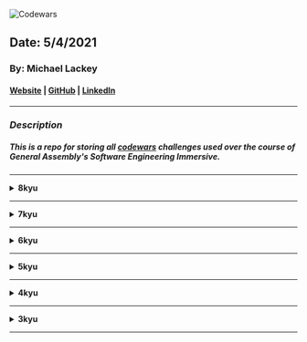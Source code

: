 ![Codewars](https://external-content.duckduckgo.com/iu/?u=https%3A%2F%2Fkhsmustangmonthly.com%2Fwp-content%2Fuploads%2F2020%2F05%2FInkBanner450x1000.jpg&f=1&nofb=1)

## Date: 5/4/2021

### By: Michael Lackey
#### [Website](https://michaellackey.com/) | [GitHub](https://github.com/mlackey9601) | [LinkedIn](https://www.linkedin.com/in/michaelglackey/)
***

### ***Description***

##### This is a repo for storing all [codewars](https://www.codewars.com/) challenges used over the course of General Assembly's Software Engineering Immersive.
***

<details><summary><strong>8kyu</strong></summary>

<ul type="none">

<li><details><summary><strong>Holiday VI - Shark Pontoon</strong></summary>

#### [LINK](https://www.codewars.com/kata/57e921d8b36340f1fd000059/train/javascript)
#### PROMPT: 
Your friend invites you out to a cool floating pontoon around 1km off the beach. Among other things, the pontoon has a huge slide that drops you out right into the ocean, a small way from a set of stairs used to climb out.

As you plunge out of the slide into the water, you see a shark hovering in the darkness under the pontoon... Crap!

You need to work out if the shark will get to you before you can get to the pontoon. To make it easier... as you do the mental calculations in the water you either freeze when you realise you are dead, or swim when you realise you can make it!

You are given 5 variables:

- sharkDistance = distance from the shark to the pontoon. The shark will eat you if it reaches you before you escape to the pontoon.

- sharkSpeed = how fast it can move in metres/second.

- pontoonDistance = how far you need to swim to safety in metres.

- youSpeed = how fast you can swim in metres/second.

- dolphin = a boolean, if true, you can half the swimming speed of the shark as the dolphin will attack it.

The pontoon, you, and the shark are all aligned in one dimension.

If you make it, return "Alive!", if not, return "Shark Bait!".

#### SOLUTION:
```javascript
solution here
```

</details></li>

</details></ul>

____

<details><summary><strong>7kyu</strong></summary>

<ul type="none">

<li><details><summary><strong>Exes and Ohs</strong></summary>

#### [LINK](https://www.codewars.com/kata/55908aad6620c066bc00002a/train/javascript)

#### PROMPT: 
Check to see if a string has the same amount of 'x's and 'o's. The method must return a boolean and be case insensitive. The string can contain any char.

#### EXAMPLES:
```javascript
XO("ooxx") --> true
XO("xooxx") --> false
XO("ooxXm") --> true
XO("zpzpzpp") --> true // when no 'x' and 'o' is present, should return true
XO("zzoo") --> false
```

##### SOLUTION:
```javascript
solution here
```

</details></li>

<li><details><summary><strong>Merge Two Arrays</strong></summary>

#### [LINK](https://www.codewars.com/kata/583af10620dda4da270000c5/train/javascript)
#### PROMPT: 
Write a function that combines two arrays by alternatingly taking elements from each array in turn.

#### EXAMPLES:
```javascript
[a, b, c, d, e], [1, 2, 3, 4, 5] --> [a, 1, b, 2, c, 3, d, 4, e, 5]

[1, 2, 3], [a, b, c, d, e, f] --> [1, a, 2, b, 3, c, d, e, f]
```

The arrays may be of different lengths, with at least one character/digit.
One array will be of string characters (in lower case, a-z), a second of integers (all positive starting at 1).

#### SOLUTION:
```javascript
solution here
```

</details></li>

<li><details><summary><strong>Basic Sequence Practice</strong></summary>

#### [LINK](https://www.codewars.com/kata/5436f26c4e3d6c40e5000282/train/javascript)
#### PROMPT: 
A sequence or a series, in mathematics, is a string of objects, like numbers, that follow a particular pattern. The individual elements in a sequence are called terms. A simple example is 3, 6, 9, 12, 15, 18, 21, ..., where the pattern is: "add 3 to the previous term".

In this kata, we will be using a more complicated sequence: 0, 1, 3, 6, 10, 15, 21, 28, ... This sequence is generated with the pattern: "the nth term is the sum of numbers from 0 to n, inclusive".

```javascript
[ 0,  1,    3,      6,   ...]
0  0+1  0+1+2  0+1+2+3
```

Complete the function that takes an integer n and returns a list/array of length abs(n) + 1 of the arithmetic series explained above. Whenn < 0 return the sequence with negative terms.

#### EXAMPLES:
```javascript
 5  -->  [0,  1,  3,  6,  10,  15]
-5  -->  [0, -1, -3, -6, -10, -15]
 7  -->  [0,  1,  3,  6,  10,  15,  21,  28]
```

#### SOLUTION:
```javascript
function sumOfN(n) {
  let sumArr = [];
  sumArr[0] = 0;
  for (let i = 1; i < Math.abs(n)+1; i++) {
    if(n > 0) {
      sumArr[i] = sumArr[i-1]+i;
    } else {
      sumArr[i] = sumArr[i-1]-i;
    }
  }
  return sumArr
};
```

</details></li>

<li><details><summary><strong>Fun with ES6 Classes #3 - Cuboids, Cubes, and Getters</strong></summary>

#### [LINK](https://www.codewars.com/kata/56fbdda707cff41b68000de2/train/javascript)
#### PROMPT: 
Define the following classes.

I. Cuboid
The object constructor for the class Cuboid should receive exactly three arguments in the following order: length, width, height and store these three values in this.length, this.width and this.height respectively.

The class Cuboid should then have a getter surfaceArea which returns the surface area of the cuboid and a getter volume which returns the volume of the cuboid.

II. Cube
class Cube is a subclass of class Cuboid. The constructor function of Cube should receive one argument only, its length, and use that value passed in to set this.length, this.width and this.height.

Hint: Make a call to super, passing in the correct arguments, to make life easier ;)

#### SOLUTION:
```javascript
solution here
```

</details></li>

<li><details><summary><strong>Calculator: Coin Combination</strong></summary>

#### [LINK](https://www.codewars.com/kata/564d0490e96393fc5c000029/train/javascript)
#### PROMPT: 
The function takes cents value (int) and needs to return the minimum number of coins combination of the same value.

The function should return an array where
coins[0] = pennies ==> $00.01
coins[1] = nickels ==> $00.05
coins[2] = dimes ==> $00.10
coins[3] = quarters ==> $00.25

#### EXAMPLE:
```javascript
coinCombo(6) --> [1, 1, 0, 0]
```

#### SOLUTION:
```javascript
solution here
```

</details></li>

<li><details><summary><strong>Every Possible Sum of Two Digits</strong></summary>

#### [LINK](https://www.codewars.com/kata/5b4e474305f04bea11000148/train/javascript)
#### PROMPT: 
Given a long number, return all the possible sum of two digits of it.

#### EXAMPLE:
12345: all possible sum of two digits from that number are:
```javascript
[ 1 + 2, 1 + 3, 1 + 4, 1 + 5, 2 + 3, 2 + 4, 2 + 5, 3 + 4, 3 + 5, 4 + 5 ]
```
Therefore the result must be:
```javascript
[ 3, 4, 5, 6, 5, 6, 7, 7, 8, 9 ]
```

#### SOLUTION:
```javascript
solution here
```

</details></li>

<li><details><summary><strong>Simple Fun #136: Missing Values</strong></summary>

#### [LINK](https://www.codewars.com/kata/58a66c208b88b2de660000c3/train/javascript)
#### PROMPT: 
You are given a sequence of positive ints where every element appears three times, except one that appears only once (let's call it x) and one that appears only twice (let's call it y).

Your task is to find x * x * y.

Input/Output:

[input] integer array arr
an array contains positive integers.

[output] an integer
The value of x * x * y

#### EXAMPLES:
```javascript
arr = [1, 1, 1, 2, 2, 3] --> 18
//  3 x 3 x 2 = 18

arr = [6, 5, 4, 100, 6, 5, 4, 100, 6, 5, 4, 200] --> 4000000
//  200 x 200 x 100 = 4000000
```

#### SOLUTION:
```javascript
solution here
```

</details></li>

<li><details><summary><strong>Larger Product or Sum</strong></summary>

#### [LINK](https://www.codewars.com/kata/5c4cb8fc3cf185147a5bdd02/train/javascript)
#### PROMPT: 
For this Kata you will be given an array of numbers and another number n. You have to find the sum of the n largest numbers of the array and the product of the n smallest numbers of the array, and compare the two.

If the sum of the n largest numbers is higher, return "sum"
If the product of the n smallest numbers is higher, return "product"
If the 2 values are equal, return "same"

Note The array will never be empty and n will always be smaller than the length of the array.

#### EXAMPLE:
```javascript
sumOrProduct([10, 41, 8, 16, 20, 36, 9, 13, 20], 3) --> "product"
```

The sum of the 3 highest numbers is 41 + 36 + 20 = 97

The product of the lowest 3 numbers is 8 x 9 x 10 = 720

The product of the 3 lowest numbers is higher than the sum of the 3 highest numbers so the function returns "product"

#### SOLUTION:
```javascript
solution here
```

</details></li>

<li><details><summary><strong>Isograms</strong></summary>

#### [LINK](https://www.codewars.com/kata/54ba84be607a92aa900000f1/train/javascript)
#### PROMPT: 
An isogram is a word that has no repeating letters, consecutive or non-consecutive. Implement a function that determines whether a string that contains only letters is an isogram. Assume the empty string is an isogram. Ignore letter case.

#### EXAMPLES:
```javascript
isIsogram("Dermatoglyphics") --> true
isIsogram("aba") --> false
isIsogram("moOse") --> false // ignore letter case
```

#### SOLUTION:
```javascript
solution here
```

</details></li>

<li><details><summary><strong>Growth of a Population</strong></summary>

#### [LINK]()
#### PROMPT: 
In a small town the population is p0 = 1000 at the beginning of a year. The population regularly increases by 2 percent per year and moreover 50 new inhabitants per year come to live in the town. How many years does the town need to see its population greater or equal to p = 1200 inhabitants?

At the end of the first year there will be: 
1000 + 1000 * 0.02 + 50 => 1070 inhabitants

At the end of the 2nd year there will be: 
1070 + 1070 * 0.02 + 50 => 1141 inhabitants (** number of inhabitants is an integer **)

At the end of the 3rd year there will be:
1141 + 1141 * 0.02 + 50 => 1213

It will need 3 entire years.
More generally given parameters:

p0, percent, aug (inhabitants coming or leaving each year), p (population to surpass)

the function nb_year should return n number of entire years needed to get a population greater or equal to p.

aug is an integer, percent a positive or null floating number, p0 and p are positive integers (> 0)

#### EXAMPLES:
```javascript
nb_year(1500, 5, 100, 5000) --> 15
nb_year(1500000, 2.5, 10000, 2000000) --> 10
```

Note: Don't forget to convert the percent parameter as a percentage in the body of your function: if the parameter percent is 2 you have to convert it to 0.02.

#### SOLUTION:
```javascript
solution here
```

</details></li>

</details></ul>

____

<details><summary><strong>6kyu</strong></summary>

<ul type="none">

<li><details><summary><strong>Find the Odd Integer</strong></summary>

#### [LINK](https://www.codewars.com/kata/54da5a58ea159efa38000836/train/javascript)
#### PROMPT: 
Given an array of integers, find the one that appears an odd number of times.

There will always be only one integer that appears an odd number of times.

#### SOLUTION:
```javascript
solution here
```

</details></li>

<li><details><summary><strong>English Beggars</strong></summary>

#### [LINK](https://www.codewars.com/kata/59590976838112bfea0000fa/train/javascript)
#### PROMPT: 
Your task here is pretty simple: given an array of values and an amount of beggars, you are supposed to return an array with the sum of what each beggar brings home, assuming they all take regular turns, from the first to the last.

For example: [1,2,3,4,5] for 2 beggars will return a result of [9,6], as the first one takes [1,3,5], the second collects [2,4].

The same array with 3 beggars would have in turn have produced a better out come for the second beggar: [5,7,3], as they will respectively take [1,4], [2,5] and [3].

Also note that not all beggars have to take the same amount of "offers", meaning that the length of the array is not necessarily a multiple of n; length can be even shorter, in which case the last beggars will of course take nothing (0).

Note: in case you don't get why this kata is about English beggars, then you are not familiar on how religiously queues are taken in the kingdom ;)

Note 2: do not modify the input array.

#### SOLUTION:
```javascript
solution here
```

</details></li>

<li><details><summary><strong>Create Phone Number</strong></summary>

#### [LINK](https://www.codewars.com/kata/525f50e3b73515a6db000b83/train/javascript)
#### PROMPT:
Write a function that accepts an array of 10 integers (between 0 and 9), that returns a string of those numbers in the form of a phone number.

#### EXAMPLE:
```javascript
createPhoneNumber([1, 2, 3, 4, 5, 6, 7, 8, 9, 0]) --> "(123) 456-7890"
```

The returned format must be correct in order to complete this challenge.
Don't forget the space after the closing parentheses!

#### SOLUTION:
```javascript
solution here
```

</details></li>

<li><details><summary><strong>Who Likes It?</strong></summary>

#### [LINK](https://www.codewars.com/kata/5266876b8f4bf2da9b000362/train/javascript)
#### PROMPT: 
You probably know the "like" system from Facebook and other pages. People can "like" blog posts, pictures or other items. We want to create the text that should be displayed next to such an item.

Implement a function likes :: [String] -> String, which must take in input array, containing the names of people who like an item. It must return the display text.

#### EXAMPLES:
```javascript
likes [] --> "no one likes this"
likes ["Peter"] --> "Peter likes this"
likes ["Jacob", "Alex"] --> "Jacob and Alex like this"
likes ["Max", "John", "Mark"] --> "Max, John and Mark like this"
likes ["Alex", "Jacob", "Mark", "Max"] --> "Alex, Jacob and 2 others like this"
```

#### SOLUTION:
```javascript
solution here
```

</details></li>

<li><details><summary><strong>Split Strings</strong></summary>

#### [LINK](https://www.codewars.com/kata/515de9ae9dcfc28eb6000001/train/javascript)
#### PROMPT: 
Complete the solution so that it splits the string into pairs of two characters. If the string contains an odd number of characters then it should replace the missing second character of the final pair with an underscore ('_').

#### EXAMPLES:
```javascript
solution('abc') --> ['ab', 'c_']
solution('abcdef') --> ['ab', 'cd', 'ef']
```

#### SOLUTION:
```javascript
solution here
```

</details></li>

</details></ul>

____

<details><summary><strong>5kyu</strong></summary>

<ul type="none">

<li><details><summary><strong>NAME</strong></summary>

#### [LINK]()
#### PROMPT: 


#### EXAMPLES:
```javascript
examples here
```

#### SOLUTION:
```javascript
solution here
```

</details></li>

</details></ul>

____

<details><summary><strong>4kyu</strong></summary>

<ul type="none">

<li><details><summary><strong>NAME</strong></summary>

#### [LINK]()
#### PROMPT: 


#### EXAMPLES:
```javascript
examples here
```

#### SOLUTION:
```javascript
solution here
```

</details></li>

</details></ul>

____

<details><summary><strong>3kyu</strong></summary>

<ul type="none">

<li><details><summary><strong>NAME</strong></summary>

#### [LINK]()
#### PROMPT: 


#### EXAMPLES:
```javascript
examples here
```

#### SOLUTION:
```javascript
solution here
```

</details></li>

</details></ul>

____
